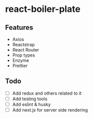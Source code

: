 # react-boiler-plate

## Features
* Axios
* Reactstrap
* React Router
* Prop types
* Enzyme
* Prettier


## Todo
- [ ] Add redux and others related to it  
- [ ] Add testing tools  
- [ ] Add eslint & husky
- [ ] Add next.js for server side rendering
